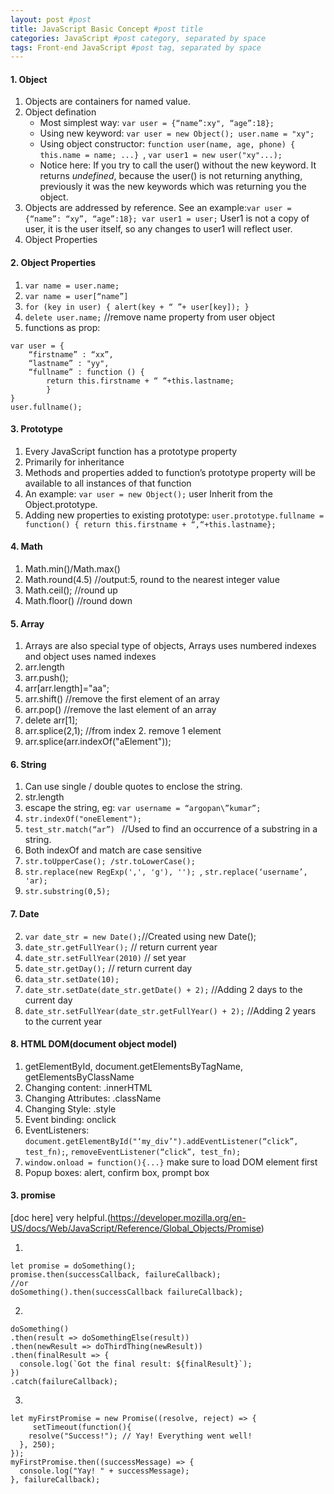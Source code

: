 ```yaml
---
layout: post #post
title: JavaScript Basic Concept #post title
categories: JavaScript #post category, separated by space
tags: Front-end JavaScript #post tag, separated by space
---
```



#### 1. Object

1. Objects are containers for named value.
2. Object defination
    - Most simplest way: `var user = {“name”:xy", “age”:18};`
    - Using new keyword: `var user = new Object(); user.name = "xy";`
    - Using object constructor: `function user(name, age, phone) { this.name = name; ...} `, `var user1 = new user("xy"...);`
    - Notice here: If you try to call the user() without the new keyword. It returns *undefined*, because the user() is not returning anything, previously it was the new keywords which was returning you the object.
3. Objects are addressed by reference. See an example:`var user = {“name”: “xy”, “age”:18}; var user1 = user;`  User1 is not a copy of user, it is the user itself, so any changes to user1 will reflect user.
4. Object Properties


#### 2. Object Properties
1. `var name = user.name;`
2. `var name = user[“name”]`
3. `for (key in user) { alert(key + “ ”+ user[key]); }`
4. `delete user.name;` //remove name property from user object
5.  functions as prop:
```
var user = { 
    “firstname” : “xx”, 
    “lastname” : "yy", 
    “fullname” : function () { 
        return this.firstname + “ “+this.lastname;
        } 
}  
user.fullname(); 
```

#### 3. Prototype
1. Every JavaScript function has a prototype property
2. Primarily for inheritance
3. Methods and properties added to function’s prototype property will be available to all instances of that function
4. An example: `var user = new Object();` user Inherit from the Object.prototype.
5. Adding new properties to existing prototype: `user.prototype.fullname = function() { return this.firstname + “,“+this.lastname};`

#### 4. Math
1. Math.min()/Math.max()
2. Math.round(4.5) //output:5, round to the nearest integer value
3. Math.ceil(); //round up
4. Math.floor() //round down

#### 5. Array
1. Arrays are also special type of objects, Arrays uses numbered indexes and object uses named indexes
2. arr.length
3. arr.push();
4. arr[arr.length]="aa";
5. arr.shift() //remove the first element of an array
6. arr.pop() //remove the last element of an array
7. delete arr[1];
8. arr.splice(2,1); //from index 2. remove 1 element
9. arr.splice(arr.indexOf("aElement"));

#### 6. String
1. Can use single / double quotes to enclose the string.
2. str.length
3. escape the string, eg: `var username = “argopan\”kumar”;`
4. `str.indexOf("oneElement");`
5. `test_str.match(“ar”) ` //Used to find an occurrence of a substring in a string.
6. Both indexOf and match are case sensitive
7. `str.toUpperCase(); /str.toLowerCase();`
8. `str.replace(new RegExp(',', 'g'), ''); `, `str.replace(‘username’, 'ar);`
9. `str.substring(0,5);`

#### 7. Date
2. `var date_str = new Date();`//Created using new Date();
2. `date_str.getFullYear();` // return current year
3. `date_str.setFullYear(2010)` // set year
4. `date_str.getDay();` // return current day 
5. `data_str.setDate(10);`
6. `date_str.setDate(date_str.getDate() + 2);` //Adding 2 days to the current day
7. `date_str.setFullYear(date_str.getFullYear() + 2);` //Adding 2 years to the current year

#### 8. HTML DOM(document object model)
1. getElementById, document.getElementsByTagName, getElementsByClassName
2. Changing content: .innerHTML
3. Changing Attributes: .className
4. Changing Style: .style
5. Event binding: onclick
6. EventListeners: `document.getElementById("‘my_div’").addEventListener(“click”, test_fn);`, `removeEventListener(“click”, test_fn);`
7. `window.onload = function(){...}` make sure to load DOM element first
8. Popup boxes: alert, confirm box, prompt box


#### 3. promise
[doc here] very helpful.(https://developer.mozilla.org/en-US/docs/Web/JavaScript/Reference/Global_Objects/Promise)

1. 
```
let promise = doSomething(); 
promise.then(successCallback, failureCallback);
//or
doSomething().then(successCallback failureCallback);
```
2. 
```
doSomething()
.then(result => doSomethingElse(result))
.then(newResult => doThirdThing(newResult))
.then(finalResult => {
  console.log(`Got the final result: ${finalResult}`);
})
.catch(failureCallback);
```

3. 
```
let myFirstPromise = new Promise((resolve, reject) => {
     setTimeout(function(){
    resolve("Success!"); // Yay! Everything went well!
  }, 250);
});
myFirstPromise.then((successMessage) => {
  console.log("Yay! " + successMessage);
}, failureCallback);
```
